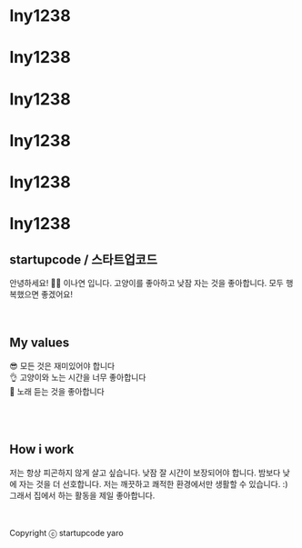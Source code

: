 ﻿# lny1238
# lny1238
# lny1238
# lny1238
# lny1238
# lny1238
## startupcode / 스타트업코드
안녕하세요! 🙋‍♂️ 이나연 입니다.
고양이를 좋아하고 낮잠 자는 것을 좋아합니다. 모두 행복했으면 좋겠어요!
<br />
<br />
<br />
## My values
😎 모든 것은 재미있어야 합니다<br />
👌 고양이와 노는 시간을 너무 좋아합니다<br />
🦻 노래 듣는 것을 좋아합니다<br />
<br />
<br />
<br />
## How i work
저는 항상 피곤하지 않게 살고 싶습니다. 낮잠 잘 시간이 보장되어야 합니다. 밤보다 낮에 자는 것을 더 선호합니다. 
저는 깨끗하고 쾌적한 환경에서만 생활할 수 있습니다. :) 그래서 집에서 하는 활동을 제일 좋아합니다.
<br />
<br />
<br />

Copyright ⓒ startupcode yaro
